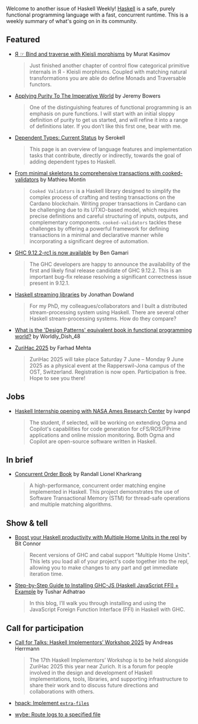 Welcome to another issue of Haskell Weekly!
[Haskell](https://www.haskell.org) is a safe, purely functional programming language with a fast, concurrent runtime.
This is a weekly summary of what's going on in its community.

## Featured

- [Я ☞ Bind and traverse with Kleisli morphisms](https://discourse.haskell.org/t/bind-and-traverse-with-kleisli-morphisms/11453) by Murat Kasimov
  > Just finished another chapter of control flow categorical primitive internals in Я - Kleisli morphisms. Coupled with matching natural transformations you are able do define Monads and Traversable functors.
  
- [Applying Purity To The Imperative World](https://jerf.org/iri/post/2025/fp_lessons_purity/) by Jeremy Bowers
  > One of the distinguishing features of functional programming is an emphasis on pure functions. I will start with an initial sloppy definition of purity to get us started, and will refine it into a range of definitions later. If you don’t like this first one, bear with me.
  
- [Dependent Types: Current Status](https://ghc.serokell.io/dh) by Serokell
  > This page is an overview of language features and implementation tasks that contribute, directly or indirectly, towards the goal of adding dependent types to Haskell.
  
- [From minimal skeletons to comprehensive transactions with cooked-validators](https://www.tweag.io/blog/2025-02-20-transaction-generation-automation-with-cooked-validators/) by Mathieu Montin
  > `Cooked Validators` is a Haskell library designed to simplify the complex process of crafting and testing transactions on the Cardano blockchain. Writing proper transactions in Cardano can be challenging due to its UTXO-based model, which requires precise definitions and careful structuring of inputs, outputs, and complementary components. `cooked-validators` tackles these challenges by offering a powerful framework for defining transactions in a minimal and declarative manner while incorporating a significant degree of automation.
  
- [GHC 9.12.2-rc1 is now available](https://www.haskell.org/ghc/blog/20240225-ghc-9.12.2-rc1-released.html) by Ben Gamari
  > The GHC developers are happy to announce the availability of the first and likely final release candidate of GHC 9.12.2. This is an important bug-fix release resolving a significant correctness issue present in 9.12.1.
  
- [Haskell streaming libraries](https://jmtd.net/log/haskell_streaming/) by Jonathan Dowland
  > For my PhD, my colleagues/collaborators and I built a distributed stream-processing system using Haskell. There are several other Haskell stream-processing systems. How do they compare?
  
- [What is the 'Design Patterns' equivalent book in functional programming world?](https://www.reddit.com/r/haskell/comments/1iwtyoo/what_is_the_design_patterns_equivalent_book_in/) by Worldly_Dish_48

- [ZuriHac 2025](https://discourse.haskell.org/t/zurihac-2025-takes-place-7-9-june-registration-now-open/11491) by Farhad Mehta
  > ZuriHac 2025 will take place Saturday 7 June – Monday 9 June 2025 as a physical event at the Rapperswil-Jona campus of the OST, Switzerland. Registration is now open. Participation is free. Hope to see you there!  

## Jobs

- [Haskell Internship opening with NASA Ames Research Center](https://www.reddit.com/r/haskell/comments/1ixmlei/haskell_internship_opening_with_nasa_ames/) by ivanpd
  > The student, if selected, will be working on extending Ogma and Copilot's capabilities for code generation for cFS/ROS/FPrime applications and online mission monitoring. Both Ogma and Copilot are open-source software written in Haskell.

## In brief

- [Concurrent Order Book](https://github.com/bahbah94/Order-Book-Haskell) by Randall Lionel Kharkrang
  > A high-performance, concurrent order matching engine implemented in Haskell. This project demonstrates the use of Software Transactional Memory (STM) for thread-safe operations and multiple matching algorithms.

## Show & tell

- [Boost your Haskell productivity with Multiple Home Units in the repl](https://www.youtube.com/watch?v=B1WFMave-r4) by Bit Connor
  > Recent versions of GHC and cabal support "Multiple Home Units". This lets you load all of your project's code together into the repl, allowing you to make changes to any part and get immediate iteration time.
  
- [Step-by-Step Guide to Installing GHC-JS (Haskell JavaScript FFI) + Example](https://www.tushar-adhatrao.in/blogs/haskell_javascript_ffi.html) by Tushar Adhatrao
  > In this blog, I’ll walk you through installing and using the JavaScript Foreign Function Interface (FFI) in Haskell with GHC.

## Call for participation

- [Call for Talks: Haskell Implementors’ Workshop 2025](https://discourse.haskell.org/t/call-for-talks-haskell-implementors-workshop-2025/11466) by Andreas Herrmann
  > The 17th Haskell Implementors’ Workshop is to be held alongside ZuriHac 2025 this year near Zurich. It is a forum for people involved in the design and development of Haskell implementations, tools, libraries, and supporting infrastructure to share their work and to discuss future directions and collaborations with others.

- [hpack: Implement `extra-files`](https://github.com/sol/hpack/issues/602)
- [wybe: Route logs to a specified file](https://github.com/pschachte/wybe/issues/478)
